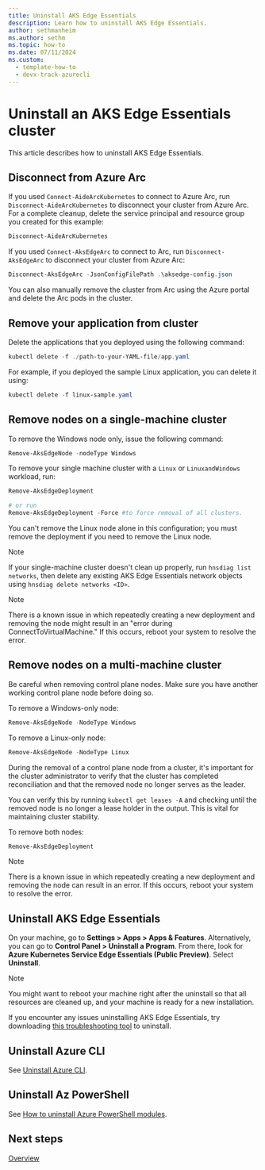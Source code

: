 ```yaml
---
title: Uninstall AKS Edge Essentials
description: Learn how to uninstall AKS Edge Essentials. 
author: sethmanheim
ms.author: sethm
ms.topic: how-to
ms.date: 07/11/2024
ms.custom:
  - template-how-to
  - devx-track-azurecli
---
```


# Uninstall an AKS Edge Essentials cluster

This article describes how to uninstall AKS Edge Essentials.

## Disconnect from Azure Arc

If you used `Connect-AideArcKubernetes` to connect to Azure Arc, run `Disconnect-AideArcKubernetes` to disconnect your cluster from Azure Arc. For a complete cleanup, delete the service principal and resource group you created for this example:

```powershell
Disconnect-AideArcKubernetes
```

If you used `Connect-AksEdgeArc` to connect to Arc, run `Disconnect-AksEdgeArc` to disconnect your cluster from Azure Arc:

```powershell
Disconnect-AksEdgeArc -JsonConfigFilePath .\aksedge-config.json
```

You can also manually remove the cluster from Arc using the Azure portal and delete the Arc pods in the cluster.

## Remove your application from cluster

Delete the applications that you deployed using the following command:

```powershell
kubectl delete -f ./path-to-your-YAML-file/app.yaml
```

For example, if you deployed the sample Linux application, you can delete it using:

```powershell
kubectl delete -f linux-sample.yaml
```

## Remove nodes on a single-machine cluster

To remove the Windows node only, issue the following command:

```powershell
Remove-AksEdgeNode -nodeType Windows
```

To remove your single machine cluster with a `Linux` or `LinuxandWindows` workload, run:

```powershell
Remove-AksEdgeDeployment

# or run
Remove-AksEdgeDeployment -Force #to force removal of all clusters.
```

You can't remove the Linux node alone in this configuration; you must remove the deployment if you need to remove the Linux node.

> [!NOTE]
> If your single-machine cluster doesn't clean up properly, run `hnsdiag list networks`, then delete any existing AKS Edge Essentials network objects using `hnsdiag delete networks <ID>`.

> [!NOTE]
> There is a known issue in which repeatedly creating a new deployment and removing the node might result in an "error during ConnectToVirtualMachine." If this occurs, reboot your system to resolve the error.

## Remove nodes on a multi-machine cluster

Be careful when removing control plane nodes. Make sure you have another working control plane node before doing so.

To remove a Windows-only node:

```powershell
Remove-AksEdgeNode -NodeType Windows
```

To remove a Linux-only node:

```powershell
Remove-AksEdgeNode -NodeType Linux
```

During the removal of a control plane node from a cluster, it's important for the cluster administrator to verify that the cluster has completed reconciliation and that the removed node no longer serves as the leader.

You can verify this by running `kubectl get leases -A` and checking until the removed node is no longer a lease holder in the output. This is vital for maintaining cluster stability.

To remove both nodes:

```powershell
Remove-AksEdgeDeployment
```

> [!NOTE]
> There is a known issue in which repeatedly creating a new deployment and removing the node can result in an error. If this occurs, reboot your system to resolve the error.

## Uninstall AKS Edge Essentials

On your machine, go to **Settings > Apps > Apps & Features**. Alternatively, you can go to **Control Panel > Uninstall a Program**. From there, look for **Azure Kubernetes Service Edge Essentials (Public Preview)**. Select **Uninstall**.

> [!NOTE]
> You might want to reboot your machine right after the uninstall so that all resources are cleaned up, and your machine is ready for a new installation.

If you encounter any issues uninstalling AKS Edge Essentials, try downloading [this troubleshooting tool](https://support.microsoft.com/topic/fix-problems-that-block-programs-from-being-installed-or-removed-cca7d1b6-65a9-3d98-426b-e9f927e1eb4d) to uninstall.

## Uninstall Azure CLI

See [Uninstall Azure CLI](/cli/azure/install-azure-cli-windows#uninstall).

## Uninstall Az PowerShell

See [How to uninstall Azure PowerShell modules](/powershell/azure/uninstall-az-ps).

## Next steps

[Overview](aks-edge-overview.md)
